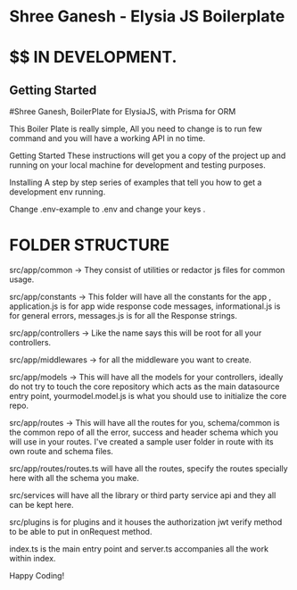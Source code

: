# Shree Ganesh - Elysia JS Boilerplate
# $$ IN DEVELOPMENT.

## Getting Started
#Shree Ganesh, BoilerPlate for ElysiaJS, with Prisma for ORM

This Boiler Plate is really simple, All you need to change is to run few command and you will have a working API in no time.

Getting Started
These instructions will get you a copy of the project up and running on your local machine for development and testing purposes.

Installing
A step by step series of examples that tell you how to get a development env running.

Change .env-example to .env and change your keys .

# FOLDER STRUCTURE

src/app/common -> They consist of utilities or redactor js files for common usage.

src/app/constants -> This folder will have all the constants for the app , application.js is for app wide response code messages, informational.js is for general errors, messages.js is for all the Response strings.

src/app/controllers -> Like the name says this will be root for all your controllers.

src/app/middlewares -> for all the middleware you want to create.

src/app/models -> This will have all the models for your controllers, ideally do not try to touch the core repository which acts as the main datasource entry point, yourmodel.model.js is what you should use to initialize the core repo.

src/app/routes -> This will have all the routes for you, schema/common is the common repo of all the error, success and header schema which you will use in your routes. I've created a sample user folder in route with its own route and schema files.

src/app/routes/routes.ts will have all the routes, specify the routes specially here with all the schema you make.

src/services will have all the library or third party service api and they all can be kept here.

src/plugins is for plugins and it houses the authorization jwt verify method to be able to put in onRequest method.

index.ts is the main entry point and server.ts accompanies all the work within index.

Happy Coding!

